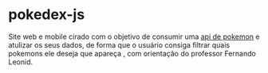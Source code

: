 # pokedex-js
Site web e mobile cirado com o objetivo de consumir uma [api de pokemon](https://pokeapi.co/) e atulizar os seus dados, de forma que o usuário consiga filtrar quais pokemons ele deseja que apareça , com orientação do professor Fernando Leonid.

